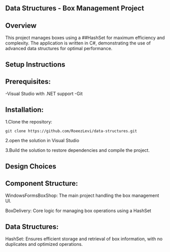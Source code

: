 ## Data Structures - Box Management Project

## Overview

This project manages boxes using a ##HashSet for maximum efficiency and complexity. The application is written in C#, demonstrating the use of advanced data structures for optimal performance.

## Setup Instructions

## Prerequisites:

-Visual Studio with .NET support
-Git

## Installation:

1.Clone the repository:

```
git clone https://github.com/RoeezLevi/data-structures.git
```
2.open the solution in Visual Studio

3.Build the solution to restore dependencies and compile the project.

## Design Choices

## Component Structure:

WindowsFormsBoxShop: The main project handling the box management UI.

BoxDelivery: Core logic for managing box operations using a HashSet

## Data Structures:
HashSet: Ensures efficient storage and retrieval of box information, with no duplicates and optimized operations.
